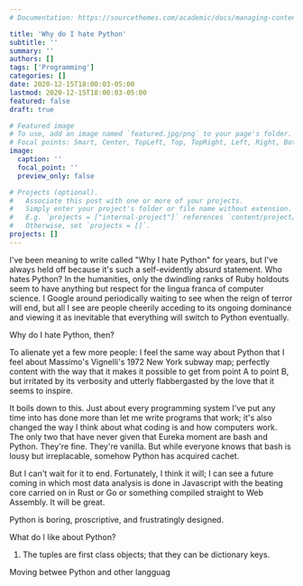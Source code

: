 ```yaml
---
# Documentation: https://sourcethemes.com/academic/docs/managing-content/

title: 'Why do I hate Python'
subtitle: ''
summary: ''
authors: []
tags: ['Programming']
categories: []
date: 2020-12-15T18:00:03-05:00
lastmod: 2020-12-15T18:00:03-05:00
featured: false
draft: true

# Featured image
# To use, add an image named `featured.jpg/png` to your page's folder.
# Focal points: Smart, Center, TopLeft, Top, TopRight, Left, Right, BottomLeft, Bottom, BottomRight.
image:
  caption: ''
  focal_point: ''
  preview_only: false

# Projects (optional).
#   Associate this post with one or more of your projects.
#   Simply enter your project's folder or file name without extension.
#   E.g. `projects = ["internal-project"]` references `content/project/deep-learning/index.md`.
#   Otherwise, set `projects = []`.
projects: []
---
```


I've been meaning to write called "Why I hate Python" for years, but I've
always held off because it's such a self-evidently absurd statement.
Who hates Python? In the humanities, only the
dwindling ranks of Ruby holdouts seem to have anything but respect
for the lingua franca of computer science. I Google around periodically
waiting to see when the reign of terror will end, but all I see are people
cheerily acceding to its ongoing dominance and viewing it as inevitable
that everything will switch to Python eventually.

Why do I hate Python, then?

To alienate yet a few more people:
I feel the same way about Python that I feel about Massimo's Vignelli's 1972
New York subway map; perfectly content with the way that it makes it possible
to get from point A to point B, but irritated by its verbosity and
utterly flabbergasted by the love that it seems to inspire.

It boils down to this. Just about every programming system I've put any time into
has done more than let me write programs that work; it's also changed the way I think
about what coding is and how computers work. The only two that have never
given that Eureka moment are bash and Python. They're fine. They're vanilla. But
while everyone knows that bash is lousy but irreplacable, somehow Python
has acquired cachet.

But I can't wait for it to end. Fortunately, I think it will; I can see a
future coming in which most data analysis is done in Javascript with the beating
core carried on in Rust or Go or something compiled straight to Web Assembly.
It will be great.

Python is boring, proscriptive, and frustratingly designed.

What do I like about Python?

1. The tuples are first class objects; that they can be dictionary keys.

Moving betwee Python and other langguag
